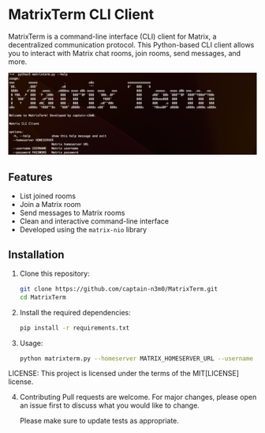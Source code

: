 # MatrixTerm CLI Client

MatrixTerm is a command-line interface (CLI) client for Matrix, a decentralized communication protocol. This Python-based CLI client allows you to interact with Matrix chat rooms, join rooms, send messages, and more.

![MatrixTerm Screenshot](.screenshots/matrixterm_screenshot.png)

## Features

- List joined rooms
- Join a Matrix room
- Send messages to Matrix rooms
- Clean and interactive command-line interface
- Developed using the `matrix-nio` library

## Installation

1. Clone this repository:
   ```bash
   git clone https://github.com/captain-n3m0/MatrixTerm.git
   cd MatrixTerm

2. Install the required dependencies:
   ```bash
   pip install -r requirements.txt
   ```
3. Usage:
   ```bash
   python matrixterm.py --homeserver MATRIX_HOMESERVER_URL --username YOUR_USERNAME --password YOUR_PASSWORD

   ```
LICENSE: This project is licensed under the terms of the MIT[LICENSE] license.

4. Contributing
   Pull requests are welcome. For major changes, please open an issue first to discuss what you would like to change.

   Please make sure to update tests as appropriate.


